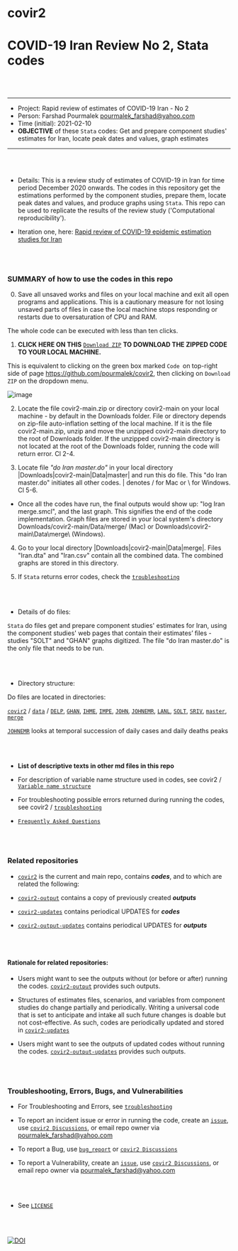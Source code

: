# covir2

# COVID-19 Iran Review No 2, Stata codes

<br/><br/>


********************************************************************************************************************************************
* Project: Rapid review of estimates of COVID-19 Iran - No 2
* Person: Farshad Pourmalek pourmalek_farshad@yahoo.com
* Time (initial): 2021-02-10
* **OBJECTIVE** of these `Stata` codes: Get and prepare component studies' estimates for Iran, locate peak dates and values, graph estimates
********************************************************************************************************************************************

<br/><br/>


* Details: This is a review study of estimates of COVID-19 in Iran for time period December 2020 onwards. The codes in this repository get the estimations performed by the component studies, prepare them, locate peak dates and values, and produce graphs using `Stata`. This repo can be used to replicate the results of the review study ('Computational reproducibility').


* Iteration one, here: [Rapid review of COVID-19 epidemic estimation studies for Iran]( https://bmcpublichealth.biomedcentral.com/articles/10.1186/s12889-021-10183-3)

<br/><br/>



### SUMMARY of how to use the codes in this repo

0. Save all unsaved works and files on your local machine and exit all open programs and applications. This is a cautionary measure for not losing unsaved parts of files in case the local machine stops responding or restarts due to oversaturation of CPU and RAM. 

The whole code can be executed with less than ten clicks. 

1. **CLICK HERE ON THIS**  [`Download ZIP`](https://github.com/pourmalek/covir2/archive/refs/heads/main.zip) **TO DOWNLOAD THE ZIPPED CODE TO YOUR LOCAL MACHINE.** 

This is equivalent to clicking on the green box marked `Code `on top-right side of page https://github.com/pourmalek/covir2, then clicking on `Download ZIP` on the dropdown menu. 

![image](https://user-images.githubusercontent.com/30849720/113066678-cc4e1a00-916f-11eb-8092-997db9a695c3.png)


2. Locate the file covir2-main.zip or directory covir2-main on your local machine - by default in the Downloads folder. File or directory depends on zip-file auto-inflation setting of the local machine. If it is the file covir2-main.zip, unzip and move the unzipped covir2-main directory to the root of Downloads folder. If the unzipped covir2-main directory is not located at the root of the Downloads folder, running the code will return error. Cl 2-4.

3. Locate file *"do Iran master.do"* in your local directory |Downloads|covir2-main|Data|master| and run this do file. This "do Iran master.do" initiates all other codes. | denotes / for Mac or \ for Windows. Cl 5-6.

- Once all the codes have run, the final outputs would show up: "log Iran merge.smcl", and the last graph. This signifies the end of the code implementation. Graph files are stored in your local system's directory Downloads/covir2-main/Data/merge/ (Mac) or Downloads\covir2-main\Data\merge\ (Windows).

4. Go to your local directory |Downloads|covir2-main|Data|merge|. Files "Iran.dta" and "Iran.csv" contain all the combined data. The combined graphs are stored in this directory. 

5. If `Stata` returns error codes, check the [`troubleshooting`](https://github.com/pourmalek/covir2/blob/main/Troubleshooting.md)

<br/><br/>

* Details of do files:

`Stata` do files get and prepare component studies' estimates for Iran, using the component studies' web pages that contain their estimates’ files - studies "SOLT" and "GHAN" graphs digitized. The file "do Iran master.do" is the only file that needs to be run. 

<br/><br/>


* Directory structure:

Do files are located in directories: 

[`covir2`](https://github.com/pourmalek/covir2) / [`data`](https://github.com/pourmalek/covir2/tree/main/Data) / [`DELP`](https://github.com/pourmalek/covir2/tree/main/Data/DELP), [`GHAN`](https://github.com/pourmalek/covir2/tree/main/Data/GHAN), [`IHME`](https://github.com/pourmalek/covir2/tree/main/Data/IHME), [`IMPE`](https://github.com/pourmalek/covir2/tree/main/Data/IMPE), [`JOHN`](https://github.com/pourmalek/covir2/tree/main/Data/JOHN), [`JOHNEMR`](https://github.com/pourmalek/covir2/tree/main/Data/JOHNEMR), [`LANL`](https://github.com/pourmalek/covir2/tree/main/Data/LANL), [`SOLT`](https://github.com/pourmalek/covir2/tree/main/Data/SOLT), [`SRIV`](https://github.com/pourmalek/covir2/tree/main/Data/SRIV), [`master`](https://github.com/pourmalek/covir2/tree/main/Data/master), [`merge`](https://github.com/pourmalek/covir2/tree/main/Data/merge)

[`JOHNEMR`](https://github.com/pourmalek/covir2/tree/main/Data/JOHNEMR) looks at temporal succession of daily cases and daily deaths peaks

<br/><br/>


* **List of descriptive texts in other md files in this repo**

* For description of variable name structure used in codes, see covir2 / [`Variable name structure`](https://github.com/pourmalek/covir2/blob/main/Variable%20name%20structure.md)

* For troubleshooting possible errors returned during running the codes, see covir2 / [`troubleshooting`](https://github.com/pourmalek/covir2/blob/main/Troubleshooting.md)

* [`Frequently Asked Questions`](https://github.com/pourmalek/covir2/blob/main/FAQs.md)

<br/><br/>

### Related repositories 
* [`covir2`](https://github.com/pourmalek/covir2) is the current and main repo, contains **_codes_**, and to which are related the following:

* [`covir2-output`](https://github.com/pourmalek/covir2-output) contains a copy of previously created **_outputs_**

* [`covir2-updates`](https://github.com/pourmalek/covir2-updates) contains periodical UPDATES for **_codes_**

* [`covir2-output-updates`](https://github.com/pourmalek/covir2-output-updates) contains periodical UPDATES for **_outputs_**

<br/><br/>

#### Rationale for related repositories:

* Users might want to see the outputs without (or before or after) running the codes. [`covir2-output`](https://github.com/pourmalek/covir2-output) provides such outputs.

* Structures of estimates files, scenarios, and variables from component studies do change partially and periodically. Writing a universal code that is set to anticipate and intake all such future changes is doable but not cost-effective. As such, codes are periodically updated and stored in [`covir2-updates`](https://github.com/pourmalek/covir2-updates)

*  Users might want to see the outputs of updated codes without running the codes. [`covir2-output-updates`](https://github.com/pourmalek/covir2-output-updates) provides such outputs.


<br/><br/>

### Troubleshooting, Errors, Bugs, and Vulnerabilities

* For Troubleshooting and Errors, see [`troubleshooting`](https://github.com/pourmalek/covir2/blob/main/Troubleshooting.md)

* To report an incident issue or error in running the code, create an [`issue`](https://github.com/pourmalek/covir2/issues), use [`covir2 Discussions`](https://github.com/pourmalek/covir2/discussions), or email repo owner via pourmalek_farshad@yahoo.com

* To report a Bug, use [`bug_report`](https://github.com/pourmalek/covir2/blob/main/.github/ISSUE_TEMPLATE/bug_report.md) or [`covir2 Discussions`](https://github.com/pourmalek/covir2/discussions)

* To report a Vulnerability, create an [`issue`](https://github.com/pourmalek/covir2/issues), use [`covir2 Discussions`](https://github.com/pourmalek/covir2/discussions), or email repo owner via pourmalek_farshad@yahoo.com

<br/><br/>


* See [`LICENSE`](https://github.com/pourmalek/covir2/blob/main/LICENSE)

<br/><br/>

[![DOI](https://zenodo.org/badge/344389637.svg)](https://zenodo.org/badge/latestdoi/344389637)




